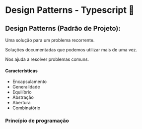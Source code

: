 # Design Patterns - Typescript :brain:

## Design Patterns (Padrão de Projeto): 

Uma solução para um problema recorrente.

Soluções documentadas que podemos utilizar mais de uma vez.

Nos ajuda a resolver problemas comuns.

#### Características

- Encapsulamento
- Generalidade
- Equilíbrio
- Abstração 
- Abertura
- Combinatório

### Princípio de programação

